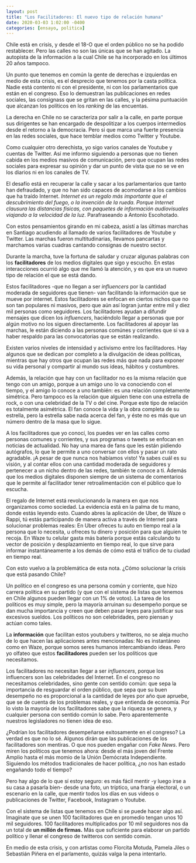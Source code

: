 ```yaml
---
layout: post
title: "Los Facilitadores: El nuevo tipo de relación humana"
date: 2020-03-03 1:02:00 -0400
categories: [ensayo, politica]
---
```


<!-- Chile está en crisis. A partir de un alza de 30 pesos en la tarifa del metro,
los estudiantes comenzaron a evadir el pasaje el 18 de octubre de 2019. Desde
entonces, en el país no ha cesado el movimiento en las calles. Desde destrucción
de bienes públicos, hasta manifestaciones a favor de una nueva constitución y
otros en contra. -->

Chile está en crisis, y desde el 18-O que el orden público no se ha podido restablecer.
Pero las calles no son las únicas que se han agitado. La autopista de la información a la
cual Chile se ha incorporado en los últimos 20 años tampoco.

Un punto que tenemos en común la gente de derechas e izquierdas en medio de esta crisis, es el desprecio
que tenemos por la casta política.
Nadie está contento ni con el presidente, ni con los parlamentarios que están en el congreso. Eso lo 
demuestran las publicaciones en redes sociales, las consignass que se gritan en las calles, y la pésima
puntuación que alcanzan los políticos en los *ranking* de las encuentas.

<!-- Pero en política lo que en realidad vale es quien controla la calle: quién está en los colegios,
en las universidades, en los sindicatos, en las barras bravas, etc. Ahí es donde domina
la izquierda y la social democracia pero en menor medida. -->

La derecha en Chile no se caracteriza por salir a la calle, en parte porque sus dirigentes se han encargado de
despolitizar a los cuerpos intermedios desde el retorno a la democracia. Pero si que marca una
fuerte presencia en las redes sociales, que hace temblar medios como Twitter y Youtube.

Como cualquier otro derechista, yo sigo varios canales de Youtube y cuentas de Twitter.
Así me informo siguiendo a personas que no tienen cabida en los medios masivos de comunicación,
pero que ocupan las redes sociales para expresar su opinión y dar un punto de vista que
no se ve en los diarios ni en los canales de TV.

El desafío está en recuperar la calle y sacar a los parlamentarios que tanto han defraudado, y que no han sido capaces de
acomodarse a los cambios que ha traído Internet. *Internet es un regalo más importante que el descubrimiento del fuego, o la invención de la rueda. Porque Internet clausura las distancias físicas, con paquetes de información audiovisuales viajando a la velocidad de la luz*. Parafraseando a Antonio Escohotado.

Con estos pensamientos girando en mi cabeza, asistí a las últimas marchas en Santiago acudiendo al llamado
de varios facilitadores de Youtube y Twitter. Las marchas fueron multitudinarias, llevamos pancartas y marchamos varias
cuadras cantando consignas de nuestro sector.

Durante la marcha, tuve la fortuna de saludar y cruzar algunas palabras con los **facilitadores** de los medios digitales
que sigo y escucho. En estas interacciones ocurrió algo que me llamó la atención,
y es que era un nuevo tipo de relación el que se está dando.

Estos facilitadores -que no llegan a ser *influencers* por la cantidad moderada de seguidores que tienen- van facilitando
la información que se mueve por internet. Estos facilitadores se enfocan en ciertos nichos que no son tan populares ni masivos,
pero que aún así logran juntar entre mil y diez mil personas como seguidores. Los facilitadores ayudan a difundir mensajes que dicen
los *influencers*, haciéndolo llegar a personas que por algún motivo no los siguen directamente. Los facilitadores al
apoyar las marchas, le están diciendo a las personas comúnes y corrientes que si va a haber respaldo para las convocatorias que
se están realizando.

Existen varios niveles de intensidad y activismo entre los facilitadores. Hay algunos que se dedican por completo a la divulgación
de ideas políticas, mientras que hay otros que ocupan las redes más que nada para exponer su vida personal y compartir al mundo sus
ideas, hábitos y costumbres.

Además, la relación que hay con un facilitador no es la misma relación que tengo con un amigo,
porque a un amigo uno lo va conociendo con el tiempo, y el amigo
lo conoce a uno también: es una relación completamente simétrica. Pero tampoco es 
la relación que alguien tiene con una estrella de rock, o con una celebridad de la TV o del cine. Porque este tipo
de relación es totalmente asimétrica. El fan conoce la vida y la obra completa de su estrella, pero la estrella
sabe nada acerca del fan, y éste no es más que un número dentro de la masa que lo sigue.
<!-- sabe nada acerca del fan, y éste no es más que un número más dentro de la masa que lo sigue. Es mucho
más difícil entablar una conversación con una celebridad, más allá de que el fan explique como le cambió la vida. -->

A los facilitadores que yo conocí, los puedes ver en las calles
como personas comunes y corrientes, y sus programas o tweets se enfocan en noticias de actualidad. No hay una 
marea de fans que les están pidiendo autógrafos, lo que le permite a uno conversar con ellos y pasar un rato agradable. 
¡A pesar de que nunca nos habíamos visto! Ya sabes cuál es su visión, y al contar ellos con una cantidad
moderada de seguidores y pertenecer a un nicho dentro de las redes, también te conoce a ti. Además que 
los medios digitales disponen siempre de un sistema de comentarios que le permite al facilitador tener retroalimentación
con el público que lo escucha.

El regalo de Internet está revolucionando la manera en que nos organizamos como sociedad. La evidencia está
en la palma de tu mano, donde estás leyendo esto. Cuando abres la aplicación de Uber, de Waze o Rappi, 
tú estás participando de manera activa a través de Internet para solucionar problemas reales: En Uber
ofreces tu auto en tiempo real a la persona que lo necesita, u ofreces tu dinero y posición para que
alguien te recoja. En Waze tu celular gasta más batería porque estás calculando tu vector de posición
y desplazamiento en tiempo real, lo que sirve para informar instantáneamente a los demás de cómo está
el tráfico de tu ciudad en tiempo real.

Con esto vuelvo a la problemática de esta nota. ¿Cómo solucionar la crisis que está pasando Chile?

Un político en el congreso es una persona común y corriente, que hizo carrera política en su partido
(y que con el sistema de listas que tenemos en Chile algunos pueden llegar con un 1% de votos). La tarea
de los políticos es muy simple, pero la mayoría arruinan su desempeño porque se dan
mucha importancia y creen que deben pasar leyes para justificar sus excesivos sueldos. Los políticos
no son celebridades, pero piensan y actúan como tales.

La **información** que facilitan estos youtubers y twitteros, no se aleja mucho
de lo que hacen las aplicaciones antes mencionadas: No es instantáneo como en Waze, porque somos seres humanos intercambiando
ideas. Pero yo olfateo que estos **facilitadores** pueden ser los políticos que necesitamos.

Los facilitadores no necesitan llegar a ser *influencers*, porque los influencers son las celebridades
del Internet. En el congreso no necesitamos celebridades, sino gente con sentido común: que sepa la importancia
de resguardar el orden público, que sepa que su buen desempeño no es proporcional a la cantidad de leyes por
año que apruebe, que se de cuenta de los problemas reales, y que entienda de economía. Por lo visto
la mayoría de los facilitadores sabe que la riqueza se genera, y cualquier persona con sentido común lo sabe.
Pero aparentemente nuestros legisladores no tienen idea de eso.

¿Podrían los facilitadores desempeñarse exitosamente en el congreso? La verdad es que no lo sé. Algunos dirán
que las publicaciones de los facilitadores son mentiras. O que nos pueden engañar con *Fake News*. Pero
miren los políticos que tenemos ahora: desde el más joven del Frente Amplio hasta el más momio
de la Unión Demócrata Independiente. Siguiendo los métodos tradicionales de hacer política, ¿no nos han estado
engañando todo el tiempo?

Pero hay algo de lo que sí estoy seguro: es más fácil mentir -y luego irse a su casa a pasarla bien-
desde una foto, un tríptico,
una franja electoral, o un escenario en la calle, que mentir todos
los días en sus videos o publicaciones de Twitter, Facebook, Instagram o Youtube.

Con el sistema de listas que tenemos en Chile si se puede hacer algo así. Imagínate que se
unen 100 facilitadores que en promedio tengan unos 10 mil seguidores. 100 facilitadores multiplicados
por 10 mil seguidores nos da un total de **un millón de firmas.** Más que suficiente para elaborar 
un partido político y llenar el congreso de twitteros con sentido común.

En medio de esta crisis, y con artistas como Florcita Motuda, Pamela Jiles o Sebastián Piñera en el parlamento,
quizás valga la pena intentarlo.




